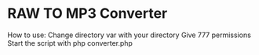 # RAW TO MP3 Converter
How to use:
Change directory var with your directory
Give 777 permissions
Start the script with php converter.php
